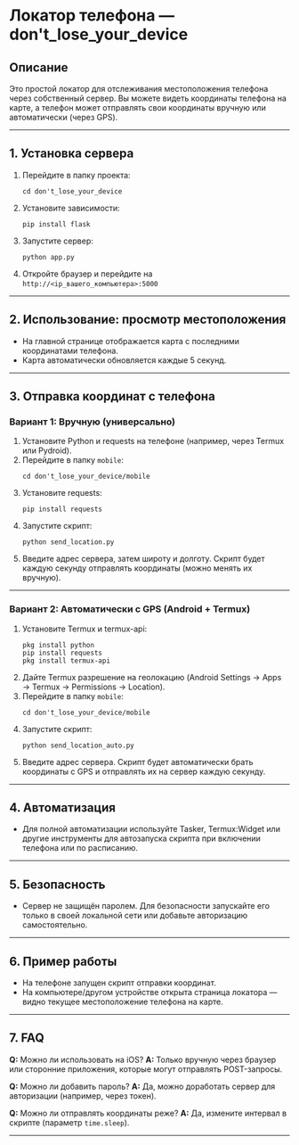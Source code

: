 # Локатор телефона — don't_lose_your_device
## Описание

Это простой локатор для отслеживания местоположения телефона через собственный сервер. Вы можете видеть координаты телефона на карте, а телефон может отправлять свои координаты вручную или автоматически (через GPS).

---

## 1. Установка сервера

1. Перейдите в папку проекта:
   ```
   cd don't_lose_your_device
   ```
2. Установите зависимости:
   ```
   pip install flask
   ```
3. Запустите сервер:
   ```
   python app.py
   ```
4. Откройте браузер и перейдите на `http://<ip_вашего_компьютера>:5000`

---

## 2. Использование: просмотр местоположения

- На главной странице отображается карта с последними координатами телефона.
- Карта автоматически обновляется каждые 5 секунд.

---

## 3. Отправка координат с телефона

### Вариант 1: Вручную (универсально)

1. Установите Python и requests на телефоне (например, через Termux или Pydroid).
2. Перейдите в папку `mobile`:
   ```
   cd don't_lose_your_device/mobile
   ```
3. Установите requests:
   ```
   pip install requests
   ```
4. Запустите скрипт:
   ```
   python send_location.py
   ```
5. Введите адрес сервера, затем широту и долготу. Скрипт будет каждую секунду отправлять координаты (можно менять их вручную).

---

### Вариант 2: Автоматически с GPS (Android + Termux)

1. Установите Termux и termux-api:
   ```
   pkg install python
   pip install requests
   pkg install termux-api
   ```
2. Дайте Termux разрешение на геолокацию (Android Settings → Apps → Termux → Permissions → Location).
3. Перейдите в папку `mobile`:
   ```
   cd don't_lose_your_device/mobile
   ```
4. Запустите скрипт:
   ```
   python send_location_auto.py
   ```
5. Введите адрес сервера. Скрипт будет автоматически брать координаты с GPS и отправлять их на сервер каждую секунду.

---

## 4. Автоматизация

- Для полной автоматизации используйте Tasker, Termux:Widget или другие инструменты для автозапуска скрипта при включении телефона или по расписанию.

---

## 5. Безопасность

- Сервер не защищён паролем. Для безопасности запускайте его только в своей локальной сети или добавьте авторизацию самостоятельно.

---

## 6. Пример работы

- На телефоне запущен скрипт отправки координат.
- На компьютере/другом устройстве открыта страница локатора — видно текущее местоположение телефона на карте.

---

## 7. FAQ

**Q:** Можно ли использовать на iOS?
**A:** Только вручную через браузер или сторонние приложения, которые могут отправлять POST-запросы.

**Q:** Можно ли добавить пароль?
**A:** Да, можно доработать сервер для авторизации (например, через токен).

**Q:** Можно ли отправлять координаты реже?
**A:** Да, измените интервал в скрипте (параметр `time.sleep`).

---
